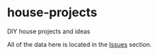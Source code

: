 # house-projects
DIY house projects and ideas

All of the data here is located in the [Issues](https://github.com/Harrises/house-projects/issues) section.

